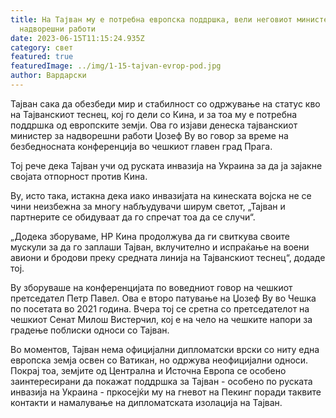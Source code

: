 ```yaml
---
title: На Тајван му е потребна европска поддршка, вели неговиот министер за
  надворешни работи
date: 2023-06-15T11:15:24.935Z
category: свет
featured: true
featuredImage: ../img/1-15-tajvan-evrop-pod.jpg
author: Вардарски
---
```

Тајван сака да обезбеди мир и стабилност со одржување на статус кво на Тајванскиот теснец, кој го дели со Кина, и за тоа му е потребна поддршка од европските земји. Ова го изјави денеска тајванскиот министер за надворешни работи Џозеф Ву во говор за време на безбедносната конференција во чешкиот главен град Прага.

Тој рече дека Тајван учи од руската инвазија на Украина за да ја зајакне својата отпорност против Кина.

Ву, исто така, истакна дека иако инвазијата на кинеската војска не се чини неизбежна за многу набљудувачи ширум светот, „Тајван и партнерите се обидуваат да го спречат тоа да се случи“.

„Додека зборуваме, НР Кина продолжува да ги свиткува своите мускули за да го заплаши Тајван, вклучително и испраќање на воени авиони и бродови преку средната линија на Тајванскиот теснец“, додаде тој.

Ву зборуваше на конференцијата по воведниот говор на чешкиот претседател Петр Павел. Ова е второ патување на Џозеф Ву во Чешка по посетата во 2021 година. Вчера тој се сретна со претседателот на чешкиот Сенат Милош Вистерчил, кој е на чело на чешките напори за градење поблиски односи со Тајван.

Во моментов, Тајван нема официјални дипломатски врски со ниту една европска земја освен со Ватикан, но одржува неофицијални односи. Покрај тоа, земјите од Централна и Источна Европа се особено заинтересирани да покажат поддршка за Тајван - особено по руската инвазија на Украина - пркосејќи му на гневот на Пекинг поради таквите контакти и намалување на дипломатската изолација на Тајван.